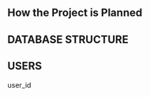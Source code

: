 
<!-- This project is being Developed by P.Chrix & I.David -->


## How the Project is Planned  ##

##  DATABASE STRUCTURE  ##


<!-- Tables -->


## USERS ##
user_id